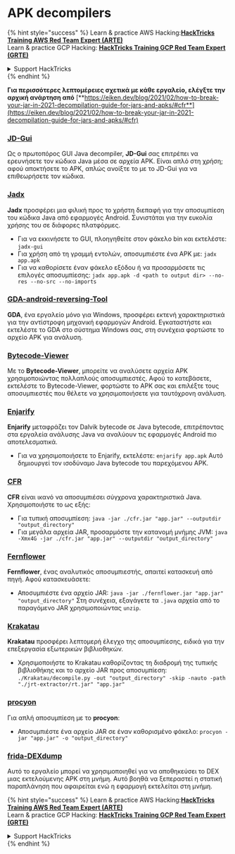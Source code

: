 # APK decompilers

{% hint style="success" %}
Learn & practice AWS Hacking:<img src="../../.gitbook/assets/arte.png" alt="" data-size="line">[**HackTricks Training AWS Red Team Expert (ARTE)**](https://training.hacktricks.xyz/courses/arte)<img src="../../.gitbook/assets/arte.png" alt="" data-size="line">\
Learn & practice GCP Hacking: <img src="../../.gitbook/assets/grte.png" alt="" data-size="line">[**HackTricks Training GCP Red Team Expert (GRTE)**<img src="../../.gitbook/assets/grte.png" alt="" data-size="line">](https://training.hacktricks.xyz/courses/grte)

<details>

<summary>Support HackTricks</summary>

* Check the [**subscription plans**](https://github.com/sponsors/carlospolop)!
* **Join the** 💬 [**Discord group**](https://discord.gg/hRep4RUj7f) or the [**telegram group**](https://t.me/peass) or **follow** us on **Twitter** 🐦 [**@hacktricks\_live**](https://twitter.com/hacktricks\_live)**.**
* **Share hacking tricks by submitting PRs to the** [**HackTricks**](https://github.com/carlospolop/hacktricks) and [**HackTricks Cloud**](https://github.com/carlospolop/hacktricks-cloud) github repos.

</details>
{% endhint %}

**Για περισσότερες λεπτομέρειες σχετικά με κάθε εργαλείο, ελέγξτε την αρχική ανάρτηση από** [**https://eiken.dev/blog/2021/02/how-to-break-your-jar-in-2021-decompilation-guide-for-jars-and-apks/#cfr**](https://eiken.dev/blog/2021/02/how-to-break-your-jar-in-2021-decompilation-guide-for-jars-and-apks/#cfr)

### [JD-Gui](https://github.com/java-decompiler/jd-gui)

Ως ο πρωτοπόρος GUI Java decompiler, **JD-Gui** σας επιτρέπει να ερευνήσετε τον κώδικα Java μέσα σε αρχεία APK. Είναι απλό στη χρήση; αφού αποκτήσετε το APK, απλώς ανοίξτε το με το JD-Gui για να επιθεωρήσετε τον κώδικα.

### [Jadx](https://github.com/skylot/jadx)

**Jadx** προσφέρει μια φιλική προς το χρήστη διεπαφή για την αποσυμπίεση του κώδικα Java από εφαρμογές Android. Συνιστάται για την ευκολία χρήσης του σε διάφορες πλατφόρμες.

* Για να εκκινήσετε το GUI, πλοηγηθείτε στον φάκελο bin και εκτελέστε: `jadx-gui`
* Για χρήση από τη γραμμή εντολών, αποσυμπιέστε ένα APK με: `jadx app.apk`
* Για να καθορίσετε έναν φάκελο εξόδου ή να προσαρμόσετε τις επιλογές αποσυμπίεσης: `jadx app.apk -d <path to output dir> --no-res --no-src --no-imports`

### [GDA-android-reversing-Tool](https://github.com/charles2gan/GDA-android-reversing-Tool)

**GDA**, ένα εργαλείο μόνο για Windows, προσφέρει εκτενή χαρακτηριστικά για την αντίστροφη μηχανική εφαρμογών Android. Εγκαταστήστε και εκτελέστε το GDA στο σύστημα Windows σας, στη συνέχεια φορτώστε το αρχείο APK για ανάλυση.

### [Bytecode-Viewer](https://github.com/Konloch/bytecode-viewer/releases)

Με το **Bytecode-Viewer**, μπορείτε να αναλύσετε αρχεία APK χρησιμοποιώντας πολλαπλούς αποσυμπιεστές. Αφού το κατεβάσετε, εκτελέστε το Bytecode-Viewer, φορτώστε το APK σας και επιλέξτε τους αποσυμπιεστές που θέλετε να χρησιμοποιήσετε για ταυτόχρονη ανάλυση.

### [Enjarify](https://github.com/Storyyeller/enjarify)

**Enjarify** μεταφράζει τον Dalvik bytecode σε Java bytecode, επιτρέποντας στα εργαλεία ανάλυσης Java να αναλύουν τις εφαρμογές Android πιο αποτελεσματικά.

* Για να χρησιμοποιήσετε το Enjarify, εκτελέστε: `enjarify app.apk` Αυτό δημιουργεί τον ισοδύναμο Java bytecode του παρεχόμενου APK.

### [CFR](https://github.com/leibnitz27/cfr)

**CFR** είναι ικανό να αποσυμπιέσει σύγχρονα χαρακτηριστικά Java. Χρησιμοποιήστε το ως εξής:

* Για τυπική αποσυμπίεση: `java -jar ./cfr.jar "app.jar" --outputdir "output_directory"`
* Για μεγάλα αρχεία JAR, προσαρμόστε την κατανομή μνήμης JVM: `java -Xmx4G -jar ./cfr.jar "app.jar" --outputdir "output_directory"`

### [Fernflower](https://github.com/JetBrains/intellij-community/tree/master/plugins/java-decompiler/engine)

**Fernflower**, ένας αναλυτικός αποσυμπιεστής, απαιτεί κατασκευή από πηγή. Αφού κατασκευάσετε:

* Αποσυμπιέστε ένα αρχείο JAR: `java -jar ./fernflower.jar "app.jar" "output_directory"` Στη συνέχεια, εξαγάγετε τα `.java` αρχεία από το παραγόμενο JAR χρησιμοποιώντας `unzip`.

### [Krakatau](https://github.com/Storyyeller/Krakatau)

**Krakatau** προσφέρει λεπτομερή έλεγχο της αποσυμπίεσης, ειδικά για την επεξεργασία εξωτερικών βιβλιοθηκών.

* Χρησιμοποιήστε το Krakatau καθορίζοντας τη διαδρομή της τυπικής βιβλιοθήκης και το αρχείο JAR προς αποσυμπίεση: `./Krakatau/decompile.py -out "output_directory" -skip -nauto -path "./jrt-extractor/rt.jar" "app.jar"`

### [procyon](https://github.com/mstrobel/procyon)

Για απλή αποσυμπίεση με το **procyon**:

* Αποσυμπιέστε ένα αρχείο JAR σε έναν καθορισμένο φάκελο: `procyon -jar "app.jar" -o "output_directory"`

### [frida-DEXdump](https://github.com/hluwa/frida-dexdump)

Αυτό το εργαλείο μπορεί να χρησιμοποιηθεί για να αποθηκεύσει το DEX μιας εκτελούμενης APK στη μνήμη. Αυτό βοηθά να ξεπεραστεί η στατική παραπλάνηση που αφαιρείται ενώ η εφαρμογή εκτελείται στη μνήμη.

{% hint style="success" %}
Learn & practice AWS Hacking:<img src="../../.gitbook/assets/arte.png" alt="" data-size="line">[**HackTricks Training AWS Red Team Expert (ARTE)**](https://training.hacktricks.xyz/courses/arte)<img src="../../.gitbook/assets/arte.png" alt="" data-size="line">\
Learn & practice GCP Hacking: <img src="../../.gitbook/assets/grte.png" alt="" data-size="line">[**HackTricks Training GCP Red Team Expert (GRTE)**<img src="../../.gitbook/assets/grte.png" alt="" data-size="line">](https://training.hacktricks.xyz/courses/grte)

<details>

<summary>Support HackTricks</summary>

* Check the [**subscription plans**](https://github.com/sponsors/carlospolop)!
* **Join the** 💬 [**Discord group**](https://discord.gg/hRep4RUj7f) or the [**telegram group**](https://t.me/peass) or **follow** us on **Twitter** 🐦 [**@hacktricks\_live**](https://twitter.com/hacktricks\_live)**.**
* **Share hacking tricks by submitting PRs to the** [**HackTricks**](https://github.com/carlospolop/hacktricks) and [**HackTricks Cloud**](https://github.com/carlospolop/hacktricks-cloud) github repos.

</details>
{% endhint %}
